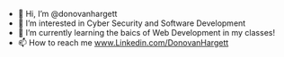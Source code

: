 - 👋 Hi, I’m @donovanhargett
- 👀 I’m interested in Cyber Security and Software Development
- 🌱 I’m currently learning the baics of Web Development in my classes!
- 📫 How to reach me www.Linkedin.com/DonovanHargett

<!---
donovanhargett/donovanhargett is a ✨ special ✨ repository because its `README.md` (this file) appears on your GitHub profile.
You can click the Preview link to take a look at your changes.
--->
